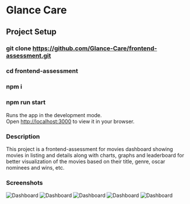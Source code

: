 # Glance Care

## Project Setup

### git clone https://github.com/Glance-Care/frontend-assessment.git

### cd frontend-assessment

### npm i

### npm run start

Runs the app in the development mode.\
Open [http://localhost:3000](http://localhost:3000) to view it in your browser.

### Description

This project is a frontend-assessment for movies dashboard showing movies in listing and details along with charts, graphs and leaderboard for better visualization of the movies based on their title, genre, oscar nominees and wins, etc.

### Screenshots

![Dashboard](src/public/screenshots/glance-care1.png)
![Dashboard](src/public/screenshots/glance-care2.png)
![Dashboard](src/public/screenshots/modal.png)
![Dashboard](src/public/screenshots/percentage-score.png)
![Dashboard](src/public/screenshots/responsive-listing.png)
